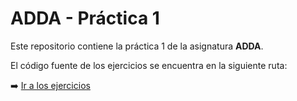 # ADDA - Práctica 1

Este repositorio contiene la práctica 1 de la asignatura **ADDA**.

El código fuente de los ejercicios se encuentra en la siguiente ruta:

➡️ [Ir a los ejercicios](./ADDA-Practica-1/src/ejercicios)
